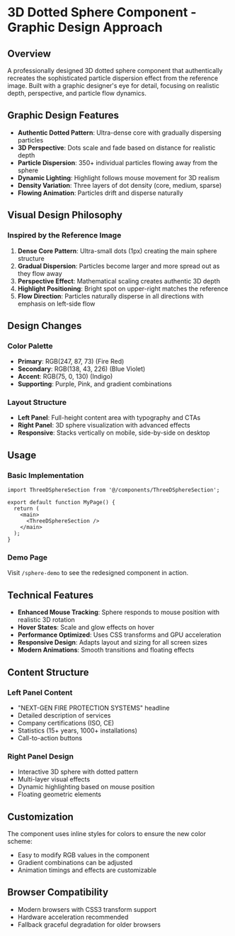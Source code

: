 # 3D Dotted Sphere Component - Graphic Design Approach

## Overview
A professionally designed 3D dotted sphere component that authentically recreates the sophisticated particle dispersion effect from the reference image. Built with a graphic designer's eye for detail, focusing on realistic depth, perspective, and particle flow dynamics.

## Graphic Design Features
- **Authentic Dotted Pattern**: Ultra-dense core with gradually dispersing particles
- **3D Perspective**: Dots scale and fade based on distance for realistic depth
- **Particle Dispersion**: 350+ individual particles flowing away from the sphere
- **Dynamic Lighting**: Highlight follows mouse movement for 3D realism
- **Density Variation**: Three layers of dot density (core, medium, sparse)
- **Flowing Animation**: Particles drift and disperse naturally

## Visual Design Philosophy
### Inspired by the Reference Image
1. **Dense Core Pattern**: Ultra-small dots (1px) creating the main sphere structure
2. **Gradual Dispersion**: Particles become larger and more spread out as they flow away
3. **Perspective Effect**: Mathematical scaling creates authentic 3D depth
4. **Highlight Positioning**: Bright spot on upper-right matches the reference
5. **Flow Direction**: Particles naturally disperse in all directions with emphasis on left-side flow

## Design Changes
### Color Palette
- **Primary**: RGB(247, 87, 73) (Fire Red)
- **Secondary**: RGB(138, 43, 226) (Blue Violet) 
- **Accent**: RGB(75, 0, 130) (Indigo)
- **Supporting**: Purple, Pink, and gradient combinations

### Layout Structure
- **Left Panel**: Full-height content area with typography and CTAs
- **Right Panel**: 3D sphere visualization with advanced effects
- **Responsive**: Stacks vertically on mobile, side-by-side on desktop

## Usage

### Basic Implementation
```tsx
import ThreeDSphereSection from '@/components/ThreeDSphereSection';

export default function MyPage() {
  return (
    <main>
      <ThreeDSphereSection />
    </main>
  );
}
```

### Demo Page
Visit `/sphere-demo` to see the redesigned component in action.

## Technical Features
- **Enhanced Mouse Tracking**: Sphere responds to mouse position with realistic 3D rotation
- **Hover States**: Scale and glow effects on hover
- **Performance Optimized**: Uses CSS transforms and GPU acceleration
- **Responsive Design**: Adapts layout and sizing for all screen sizes
- **Modern Animations**: Smooth transitions and floating effects

## Content Structure
### Left Panel Content
- "NEXT-GEN FIRE PROTECTION SYSTEMS" headline
- Detailed description of services
- Company certifications (ISO, CE)
- Statistics (15+ years, 1000+ installations)
- Call-to-action buttons

### Right Panel Design
- Interactive 3D sphere with dotted pattern
- Multi-layer visual effects
- Dynamic highlighting based on mouse position
- Floating geometric elements

## Customization
The component uses inline styles for colors to ensure the new color scheme:
- Easy to modify RGB values in the component
- Gradient combinations can be adjusted
- Animation timings and effects are customizable

## Browser Compatibility
- Modern browsers with CSS3 transform support
- Hardware acceleration recommended
- Fallback graceful degradation for older browsers